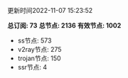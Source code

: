 更新时间2022-11-07 15:23:52

**总订阅: 73**
**总节点: 2136**
**有效节点: 1002**
- ss节点: 573
- v2ray节点: 275
- trojan节点: 150
- ssr节点: 4
